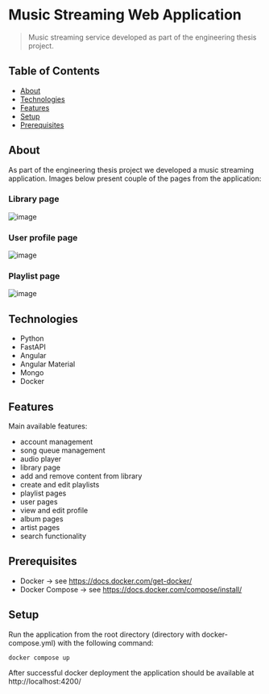 # Music Streaming Web Application
> Music streaming service developed as part of the engineering thesis project.

## Table of Contents
* [About](#about)
* [Technologies](#technologies)
* [Features](#features)
* [Setup](#setup)
* [Prerequisites](#prerequisites)

## About
As part of the engineering thesis project we developed a music streaming application.
Images below present couple of the pages from the application:

### Library page
![image](https://user-images.githubusercontent.com/43424109/207547560-ea5a1012-8b95-4514-b89a-899e94a51590.png)
### User profile page
![image](https://user-images.githubusercontent.com/43424109/207548713-0da10827-2310-4469-a8b0-e70de6b3294b.png)
### Playlist page
![image](https://user-images.githubusercontent.com/43424109/207549201-f565142a-8292-43a5-b1c4-485dbda82764.png)


## Technologies
- Python
- FastAPI
- Angular
- Angular Material
- Mongo
- Docker


## Features
Main available features:
- account management
- song queue management
- audio player
- library page
- add and remove content from library
- create and edit playlists
- playlist pages
- user pages
- view and edit profile
- album pages
- artist pages
- search functionality

## Prerequisites
- Docker -> see https://docs.docker.com/get-docker/
- Docker Compose -> see https://docs.docker.com/compose/install/

## Setup
Run the application from the root directory (directory with docker-compose.yml) with the following command:
```
docker compose up
```
After successful docker deployment the application should be available at http://localhost:4200/
